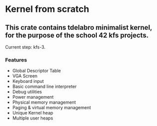 # Kernel from scratch

## This crate contains tdelabro minimalist kernel, for the purpose of the school 42 kfs projects.

Current step: kfs-3.

### Features

 * Global Descriptor Table
 * VGA Screen
 * Keyboard input
 * Basic command line interpreter
 * Debug utilities
 * Power management
 * Physical memory management
 * Paging & virtual memory management
 * Unique Kernel heap
 * Multiple user heaps
